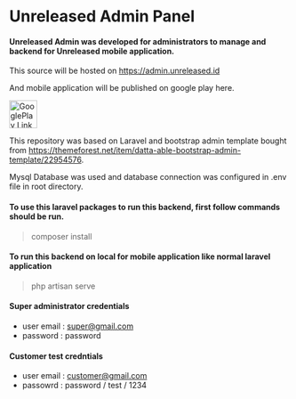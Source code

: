 # Unreleased Admin Panel

#### Unreleased Admin was developed for administrators to manage and backend for Unreleased mobile application.

This source will be hosted on https://admin.unreleased.id

And mobile application will be published on google play here.

<a  href='https://play.google.com/store/apps/details?id=com.silverit.unreleased'  target='_blank'><img  height='50'  style='border:0px;height:50px;'  src='https://i.imgur.com/2PJ8fls.png'  border='0'  alt='GooglePlay Link'  /></a>

This repository was based on Laravel and bootstrap admin template bought from https://themeforest.net/item/datta-able-bootstrap-admin-template/22954576.

Mysql Database was used and database connection was configured in .env file in root directory.

#### To use this laravel packages to run this backend, first follow commands should be run.
> composer install
#### To run this backend on local for mobile application like normal laravel application
> php artisan serve
#### Super administrator credentials
- user email : super@gmail.com
- password : password

#### Customer test credntials
- user email : customer@gmail.com
- passowrd : password / test / 1234


